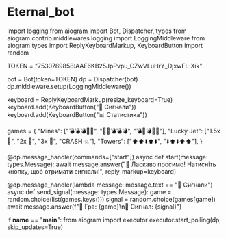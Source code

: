# Eternal_bot
import logging
from aiogram import Bot, Dispatcher, types
from aiogram.contrib.middlewares.logging import LoggingMiddleware
from aiogram.types import ReplyKeyboardMarkup, KeyboardButton
import random

TOKEN = "7530789858:AAF6KB25JpPvpu_CZwVLuHrY_DjxwFL-Xik"

bot = Bot(token=TOKEN)
dp = Dispatcher(bot)
dp.middleware.setup(LoggingMiddleware())

keyboard = ReplyKeyboardMarkup(resize_keyboard=True)
keyboard.add(KeyboardButton("🚀 Сигнали"))
keyboard.add(KeyboardButton("📊 Статистика"))

games = {
    "Mines": ["💣💣💣💎💎", "💎💎💣💣💣", "💣💎💣💎💎"],
    "Lucky Jet": ["1.5x 🚀", "2x 🚀", "3x 🚀", "CRASH 💥"],
    "Towers": ["⬆️⬆️⬇️⬆️⬇️", "⬇️⬆️⬇️⬆️⬆️"],
}

@dp.message_handler(commands=["start"])
async def start(message: types.Message):
    await message.answer("👋 Ласкаво просимо! Натисніть кнопку, щоб отримати сигнали!", reply_markup=keyboard)

@dp.message_handler(lambda message: message.text == "🚀 Сигнали")
async def send_signal(message: types.Message):
    game = random.choice(list(games.keys()))
    signal = random.choice(games[game])
    await message.answer(f"🎯 Гра: {game}\n📌 Сигнал: {signal}")

if __name__ == "__main__":
    from aiogram import executor
    executor.start_polling(dp, skip_updates=True)
